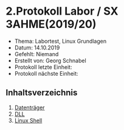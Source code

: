 # 2.Protokoll Labor / SX 3AHME(2019/20)

* Thema: Labortest, Linux Grundlagen
* Datum: 14.10.2019
* Gefehlt: Niemand
* Erstellt von: Georg Schnabel
* Protokoll letzte Einheit:
* Protokoll nächste Einheit:

## Inhaltsverzeichnis
1. [Datenträger](https://de.wikipedia.org/wiki/Datenspeicher)
2. [DLL](https://de.wikipedia.org/wiki/Dynamic_Link_Library)
3. [Linux Shell](https://de.wikipedia.org/wiki/Bash_(Shell))
